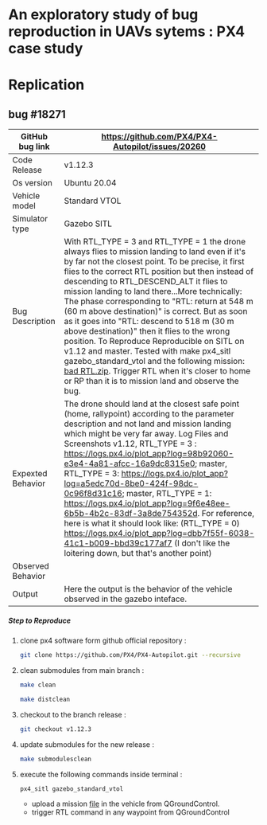 # An exploratory study of bug reproduction in UAVs sytems : PX4 case study


# Replication
## bug #18271
| GitHub bug link |  https://github.com/PX4/PX4-Autopilot/issues/20260     |
|-----------------|---------------------------------------------|
| Code Release         | v1.12.3                                 |
| Os version           | Ubuntu 20.04                                      |
| Vehicle model        | Standard VTOL                                     |
| Simulator type       | Gazebo SITL                                       |
| Bug Description      | With RTL_TYPE = 3 and RTL_TYPE = 1 the drone always flies to mission landing to land even if it's by far not the closest point. To be precise, it first flies to the correct RTL position but then instead of descending to RTL_DESCEND_ALT it flies to mission landing to land there...More technically: The phase corresponding to "RTL: return at 548 m (60 m above destination)" is correct. But as soon as it goes into "RTL: descend to 518 m (30 m above destination)" then it flies to the wrong position. To Reproduce Reproducible on SITL on v1.12 and master. Tested with make px4_sitl gazebo_standard_vtol and the following mission: [bad RTL.zip](./bad.RTL.zip). Trigger RTL when it's closer to home or RP than it is to mission land and observe the bug.                                 |
| Expexted Behavior    | The drone should land at the closest safe point (home, rallypoint) according to the parameter description and not land and mission landing which might be very far away. Log Files and Screenshots v1.12, RTL_TYPE = 3 : https://logs.px4.io/plot_app?log=98b92060-e3e4-4a81-afcc-16a9dc8315e0; master, RTL_TYPE = 3: https://logs.px4.io/plot_app?log=a5edc70d-8be0-424f-98dc-0c96f8d31c16; master, RTL_TYPE = 1: https://logs.px4.io/plot_app?log=9f6e48ee-6b5b-4b2c-83df-3a8de754352d. For reference, here is what it should look like: (RTL_TYPE = 0) https://logs.px4.io/plot_app?log=dbb7f55f-6038-41c1-b009-bbd39c177af7 (I don't like the loitering down, but that's another point)                                 |
| Observed Behavior    |                                  |
| Output               | Here the output is the behavior of the vehicle observed in the gazebo inteface.                                 |
##### Step to Reproduce


1. clone px4 software form github official repository :
    ```bash
    git clone https://github.com/PX4/PX4-Autopilot.git --recursive
    ```
2. clean submodules from main branch :
    ```bash
    make clean
    ```
    ```bash
    make distclean
    ```
3. checkout to the branch release :
    ```bash
    git checkout v1.12.3
    ```
4. update submodules for the new release :
    ```bash
    make submodulesclean
    ```
5. execute the following commands inside terminal :
    ```bash
    px4_sitl gazebo_standard_vtol
    ```
    - upload a mission [file](./bad.RTL.zip) in the vehicle from QGroundControl.
    - trigger RTL command in any waypoint from QGroundControl
